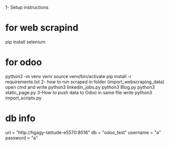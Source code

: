 1- Setup instructions​
# for web scrapind
pip install selenium
# for odoo 
python3 -m venv venv
source venv/bin/activate
pip install -r requirements.txt
2- how to run scraped
in folder (import_webscraping_data) open cmd and write
python3 linkedin_jobs.py
python3 Blog.py
python3 static_page.py
3-How to push data to Odoo
in same file write
python3 import_scripts.py
# db info
url = "http://hgagy-latitude-e5570:8016"
db = "odoo_test"
username = "a"
password = "a"

